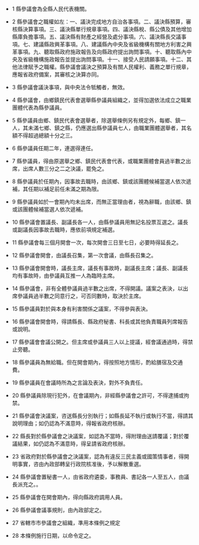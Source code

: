 * 1 縣參議會為全縣人民代表機關。

* 2 縣參議會之職權如左：一、議決完成地方自治各事項。二、議決縣預算，審核縣決算事項。三、議決縣單行規章事項。四、議決縣稅、縣公債及其他增加縣庫負擔事項。五、議決縣有財產之經營及處分事項。六、議決縣長交議事項。七、建議縣政興革事項。八、建議縣內中央及省級機構有關地方利害之興革事項。九、聽取縣政府施政報告及向縣政府提出詢問事項。十、聽取縣內中央及省級機構施政報告並提出詢問事項。十一、接受人民請願事項。十二、其他法律賦予之職權。縣參議會議決之預算及有關人民權利、義務之單行規章，應報省政府備案，其審核之決算亦同。

* 3 縣參議會議決事項，與中央法令牴觸者，無效。

* 4 縣參議會，由鄉鎮民代表會選舉縣參議員組織之，並得加選依法成立之職業團體代表為縣參議員。

* 5 縣參議員由鄉、鎮民代表會選舉者，除選舉條例另有規定外，每鄉、鎮一人，其未滿七鄉、鎮之縣，仍應選出縣參議員七人，由職業團體選舉者，其名額不得超過總額十分之三。

* 6 縣參議員任期二年，連選得連任。

* 7 縣參議員，得由原選舉之鄉、鎮民代表會代表，或職業團體會員過半數之出席，出席人數三分之二之決議，罷免之。

* 8 縣參議員於任期內，因事故去職時，由該鄉、鎮或該團體候補當選人依次遞補，其任期以補足前任未滿之期為限。

* 9 縣參議員如於一會期內均未出席，而無正當理由者，視為辭職，由該鄉、鎮或該團體候補當選人依次遞補。

* 10 縣參議會置議長、副議長各一人，由縣參議員用無記名投票互選之。議長或副議長因事故去職時，應依前項規定補選。

* 11 縣參議會每三個月開會一次，每次開會三日至七日，必要時得延長之。

* 12 縣參議會開會，由議長召集，第一次會議，由縣長召集之。

* 13 縣參議會開會時，議長主席，議長有事故時，副議長主席；議長、副議長均有事故時，由參議員互推一人為臨時主席。

* 14 縣參議會，非有全體參議員過半數之出席，不得開議。議案之表決，以出席參議員過半數之同意行之，可否同數時，取決於主席。

* 15 縣參議員對於與本身有利害關係之議案，不得參與表決。

* 16 縣參議會開會時，得請縣長、縣政府秘書、科長或其他負責職員列席報告或說明。

* 17 縣參議會會議公開之。但主席或參議員三人以上提議，經會議通過時，得禁止旁聽。

* 18 縣參議員為無給職。但在開會期內，得按照地方情形，酌給膳宿及交通費。

* 19 縣參議員在會議時所為之言論及表決，對外不負責任。

* 20 縣參議員除現行犯外，在會議期內，非經縣參議會之許可，不得逮捕或拘禁。

* 21 縣參議會決議案，咨送縣長分別執行；如縣長延不執行或執行不當，得請其說明理由；如仍認為不滿意時，得報省政府核辦。

* 22 縣長對於縣參議會之決議案，如認為不當時，得附理由送請覆議；對於覆議結果，如仍認為不滿意時，得呈請省政府核辦。

* 23 省政府對於縣參議會之決議案，認為有違反三民主義或國策情事者，得開明事實，咨由內政部轉呈行政院核准後，予以解散重選。

* 24 縣參議會置秘書一人，由省政府遴委，事務員、書記各一人至五人，由議長派充之。。

* 25 縣參議會在開會期內，得向縣政府調用人員。

* 26 縣參議會議事規則，由內政部定之。

* 27 省轄市市參議會之組織，準用本條例之規定

* 28 本條例施行日期，以命令定之。

